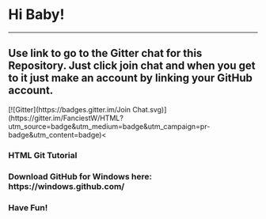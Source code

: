 <h1>Hi Baby!</h1>
<hr><h2>Use link to go to the Gitter chat for this Repository. Just click join chat and when you get to it just make an account by linking your GitHub account.</h2>
[![Gitter](https://badges.gitter.im/Join Chat.svg)](https://gitter.im/FanciestW/HTML?utm_source=badge&utm_medium=badge&utm_campaign=pr-badge&utm_content=badge)<
<h3>HTML Git Tutorial</h3>
<h3>Download GitHub for Windows here: https://windows.github.com/</h3>
<h3>Have Fun!</h3>

